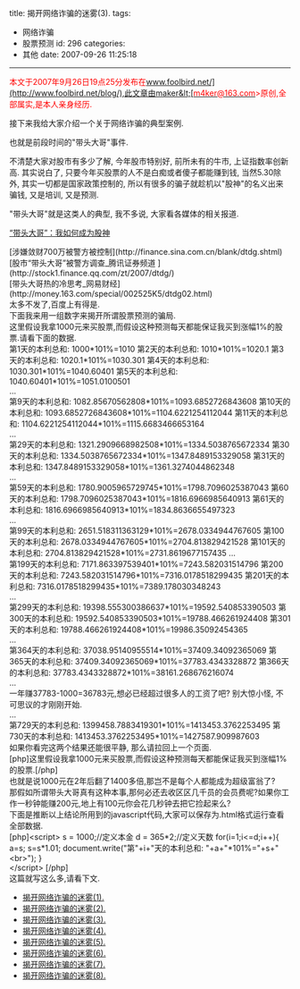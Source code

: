 title: 揭开网络诈骗的迷雾(3).
tags:
  - 网络诈骗
  - 股票预测
id: 296
categories:
  - 其他
date: 2007-09-26 11:25:18
---

<span style="color: #ff0000;">本文于2007年9月26日19点25分发布在[www.foolbird.net/](http://www.foolbird.net/blog/),此文章由maker&lt;[<span style="color: #ff0000;">m4ker@163.com</span>](mailto:m4ker@163.com)<span style="color: #ff0000;">&gt;原创,全部属实,是本人亲身经历.</span></span>

接下来我给大家介绍一个关于网络诈骗的典型案例.

也就是前段时间的"带头大哥"事件.

不清楚大家对股市有多少了解, 今年股市特别好, 前所未有的牛市, 上证指数率创新高. 其实说白了, 只要今年买股票的人不是白痴或者傻子都能赚到钱, 当然5.30除外, 其实一切都是国家政策控制的, 所以有很多的骗子就趁机以"股神"的名义出来骗钱, 又是培训, 又是预测.

"带头大哥"就是这类人的典型, 我不多说, 大家看各媒体的相关报道.

[“带头大哥”：我如何成为股神](http://news.163.com/07/0516/11/3EK2575J0001218K.html)
<div>[涉嫌敛财700万被警方被控制](http://finance.sina.com.cn/blank/dtdg.shtml)</div>
<div></div>
<div>[股市“带头大哥”被警方调查_腾讯证券频道 ](http://stock1.finance.qq.com/zt/2007/dtdg/)</div>
<div></div>
<div>[带头大哥热的冷思考_网易财经](http://money.163.com/special/002525K5/dtdg02.html)</div>
<div></div>
<div>太多不发了,百度上有得是.</div>
<div></div>
<div>下面我来用一组数字来揭开所谓股票预测的骗局.</div>
<div></div>
<div>这里假设我拿1000元来买股票,而假设这种预测每天都能保证我买到涨幅1%的股票.请看下面的数据.</div>
<div></div>
<div>第1天的本利总和: 1000*101%=1010
第2天的本利总和: 1010*101%=1020.1
第3天的本利总和: 1020.1*101%=1030.301
第4天的本利总和: 1030.301*101%=1040.60401
第5天的本利总和: 1040.60401*101%=1051.0100501</div>
<div>...</div>
<div>第9天的本利总和: 1082.85670562808*101%=1093.6852726843608
第10天的本利总和: 1093.6852726843608*101%=1104.6221254112044
第11天的本利总和: 1104.6221254112044*101%=1115.6683466653164</div>
<div>...</div>
<div>第29天的本利总和: 1321.2909668982508*101%=1334.5038765672334
第30天的本利总和: 1334.5038765672334*101%=1347.8489153329058
第31天的本利总和: 1347.8489153329058*101%=1361.3274044862348</div>
<div>...</div>
<div>第59天的本利总和: 1780.9005965729745*101%=1798.7096025387043
第60天的本利总和: 1798.7096025387043*101%=1816.6966985640913
第61天的本利总和: 1816.6966985640913*101%=1834.8636655497323</div>
<div>...</div>
<div>第99天的本利总和: 2651.518311363129*101%=2678.0334944767605
第100天的本利总和: 2678.0334944767605*101%=2704.813829421528
第101天的本利总和: 2704.813829421528*101%=2731.8619677157435
...</div>
<div>第199天的本利总和: 7171.863397539401*101%=7243.582031514796
第200天的本利总和: 7243.582031514796*101%=7316.0178518299435
第201天的本利总和: 7316.0178518299435*101%=7389.178030348243</div>
<div>...</div>
<div>第299天的本利总和: 19398.555300386637*101%=19592.540853390503
第300天的本利总和: 19592.540853390503*101%=19788.466261924408
第301天的本利总和: 19788.466261924408*101%=19986.35092454365</div>
<div>...</div>
<div>第364天的本利总和: 37038.95140955514*101%=37409.34092365069
第365天的本利总和: 37409.34092365069*101%=37783.4343328872
第366天的本利总和: 37783.4343328872*101%=38161.268676216074</div>
<div>...</div>
<div>一年赚37783-1000=36783元,想必已经超过很多人的工资了吧? 别大惊小怪, 不可思议的才刚刚开始.</div>
<div>...</div>
<div>第729天的本利总和: 1399458.7883419301*101%=1413453.3762253495
第730天的本利总和: 1413453.3762253495*101%=1427587.909987603</div>
<div></div>
<div>如果你看完这两个结果还能很平静, 那么请拉回上一个页面.</div>
<div>[php]这里假设我拿1000元来买股票,而假设这种预测每天都能保证我买到涨幅1%的股票.[/php]</div>
<div>也就是说1000元在2年后翻了1400多倍,那岂不是每个人都能成为超级富翁了?</div>
<div></div>
<div>那假如所谓带头大哥真有这种本事,那何必还去收区区几千员的会员费呢?如果你工作一秒钟能赚200元,地上有100元你会花几秒钟去把它捡起来么?</div>
<div></div>
<div>下面是推断以上结论所用到的javascript代码,大家可以保存为.html格式运行查看全部数据.</div>
<div>[php]&lt;script&gt;
s = 1000;//定义本金
d = 365*2;//定义天数
for(i=1;i&lt;=d;i++){
a=s;
s=s*1.01;
document.write("第"+i+"天的本利总和: "+a+"*101%="+s+"&lt;br&gt;");
}</div>
<div>&lt;/script&gt;
[/php]</div>
<div></div>
<div>这篇就写这么多,请看下文.</div>
<div></div>

* [揭开网络诈骗的迷雾(1).](/299.html)
* [揭开网络诈骗的迷雾(2).](/298.html)
* [揭开网络诈骗的迷雾(3).](/296.html)
* [揭开网络诈骗的迷雾(4).](/295.html)
* [揭开网络诈骗的迷雾(5).](/293.html)
* [揭开网络诈骗的迷雾(6).](/292.html)
* [揭开网络诈骗的迷雾(7).](/291.html)
* [揭开网络诈骗的迷雾(8).](/290.html)
